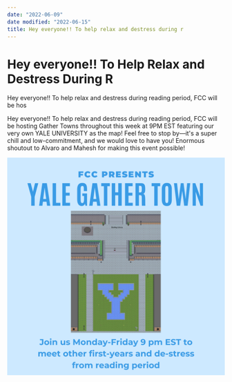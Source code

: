 ```yaml
---
date: "2022-06-09"
date modified: "2022-06-15"
title: Hey everyone!! To help relax and destress during r
---
```


# Hey everyone!! To Help Relax and Destress During R
Hey everyone!! To help relax and destress during reading period, FCC will be hos

Hey everyone!! To help relax and destress during reading period, FCC will be hosting Gather Towns throughout this week at 9PM EST featuring our very own YALE UNIVERSITY as the map! Feel free to stop by—it's a super chill and low-commitment, and we would love to have you! Enormous shoutout to Alvaro and Mahesh for making this event possible!

![Yale Gather Town.png](../_resources/f64f98c026bf449dae8522f6ebeb4003.png)
